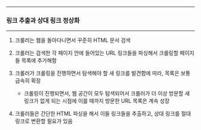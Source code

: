 -----
### 링크 추출과 상대 링크 정상화
-----
1. 크롤러는 웹을 돌아다니면서 꾸준히 HTML 문서 검색
2. 크롤러는 검색한 각 페이지 안에 들어있는 URL 링크들을 파싱해서 크롤링할 페이지들 목록에 추가해함
3. 크롤러가 크롤링을 진행하면서 탐색해야 할 새 링크를 발견함에 따라, 목록은 보통 급속히 확장
   - 크롤링이 진행되면서, 웹 공간이 모두 탐색되어서 크롤러가 더 이상 방문할 새 링크가 없게 되는 시점에 이를 때까지 방문한 URL 목록은 계속 성장

4. 크롤러들은 간단한 HTML 파싱을 해서 이들 링크들을 추출하고, 상대 링크를 절대 링크로 변환할 필요가 있음
